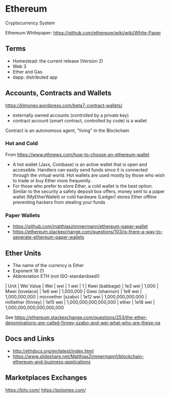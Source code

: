 # Ethereum

Cryptocurrency System

Ethereum Whitepaper: https://github.com/ethereum/wiki/wiki/White-Paper

## Terms

- Homestead: the current release (Version 2)
- Web 3
- Ether and Gas
- dapp: distributed app

## Accounts, Contracts and Wallets

https://klmoney.wordpress.com/beta7-contract-wallets/

- externally owned accounts (controlled by a private key)
- contract account (smart contract, controlled by code) is a wallet

Contract is an autonomous agent, "living" in the Blockchain

### Hot and Cold

From https://www.ethnews.com/how-to-choose-an-ethereum-wallet

- A hot wallet (Jaxx, Coinbase) is an active wallet that is open and accessible. Handlers can easily send funds since it is connected through the virtual world. Hot wallets are used mostly by those who wish to trade or buy Ether more frequently.
- For those who prefer to store Ether, a cold wallet is the best option. Similar to the security a safety deposit box offers, money sent to a paper wallet (MyEtherWallet) or cold hardware (Ledger) stores Ether offline preventing hackers from stealing your funds

### Paper Wallets

- https://github.com/matthiaszimmermann/ethereum-paper-wallet
- https://ethereum.stackexchange.com/questions/103/is-there-a-way-to-generate-ethereum-paper-wallets


## Ether Units

- The name of the currency is Ether
- Exponent 18 (!)
- Abbreviation ETH (not ISO-standardised!)

| Unit                | Wei Value  | Wei
| wei                 | 1 wei      | 1
| Kwei (babbage)      | 1e3 wei    | 1,000
| Mwei (lovelace)     | 1e6 wei    | 1,000,000
| Gwei (shannon)      | 1e9 wei    | 1,000,000,000
| microether (szabo)  | 1e12 wei   | 1,000,000,000,000
| milliether (finney) | 1e15 wei   | 1,000,000,000,000,000
| ether               | 1e18 wei   | 1,000,000,000,000,000,000

See https://ethereum.stackexchange.com/questions/253/the-ether-denominations-are-called-finney-szabo-and-wei-what-who-are-these-na


## Docs and Links

- http://ethdocs.org/en/latest/index.html
- https://www.slideshare.net/MatthiasZimmermann1/blockchain-ethereum-and-business-applications


## Marketplaces Exchanges

https://bity.com/
https://poloniex.com/
